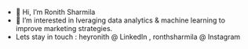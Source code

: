 - 👋 Hi, I’m Ronith Sharmila
- 👀 I’m interested in lveraging data analytics & machine learning to improve marketing strategies.
- Lets stay in touch : heyronith @ LinkedIn , ronthsharmila @ Instagram

<!---
heyronith/heyronith is a ✨ special ✨ repository because its `README.md` (this file) appears on your GitHub profile.
You can click the Preview link to take a look at your changes.
--->
